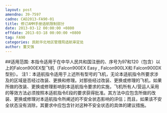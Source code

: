 ```yaml
---
layout: post
amendno: 39-7597
cadno: CAD2013-FA90-01
title: 修订AMM手册适航限制部分
date: 2013-03-12 00:00:00 +0800
effdate: 2013-03-18 00:00:00 +0800
tag: FA90
categories: 民航华北地区管理局适航审定处
author: 董文强
---
```


##适用范围:
本指令适用于在中华人民共和国注册的、序号为97和120（包含）以上的Falcon900EX型飞机（Falcon900EX Easy , Falcon900LX和 Falcon900DX型别）。
注1：本适航指令适用于上述所有型号的飞机，无论本适航指令所要求涉及的区域是否经过改装、更换和修理。对那些经过改装、更换或修理的飞机，如果所做的改装、更换或修理影响到本适航指令要求的实施，飞机所有人/营运人采用的等效方法必须按照本适航指令E段的要求获得批准。其方法中应包含所做的改装、更换或修理对本适航指令所阐述的不安全状态影响的评估；而且，如果该不安全状态没有消除，其要求中应包含针对这种不安全状态的具体的建议措施。

